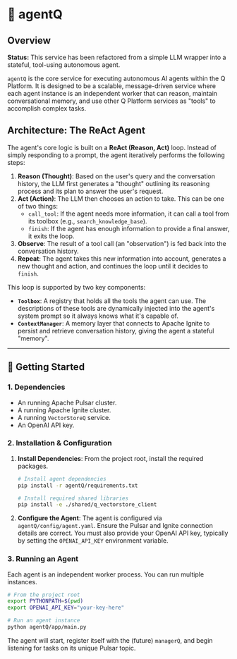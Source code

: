# 🤖 agentQ

## Overview

**Status:** This service has been refactored from a simple LLM wrapper into a stateful, tool-using autonomous agent.

`agentQ` is the core service for executing autonomous AI agents within the Q Platform. It is designed to be a scalable, message-driven service where each agent instance is an independent worker that can reason, maintain conversational memory, and use other Q Platform services as "tools" to accomplish complex tasks.

## Architecture: The ReAct Agent

The agent's core logic is built on a **ReAct (Reason, Act)** loop. Instead of simply responding to a prompt, the agent iteratively performs the following steps:

1.  **Reason (Thought)**: Based on the user's query and the conversation history, the LLM first generates a "thought" outlining its reasoning process and its plan to answer the user's request.
2.  **Act (Action)**: The LLM then chooses an action to take. This can be one of two things:
    *   `call_tool`: If the agent needs more information, it can call a tool from its toolbox (e.g., `search_knowledge_base`).
    *   `finish`: If the agent has enough information to provide a final answer, it exits the loop.
3.  **Observe**: The result of a tool call (an "observation") is fed back into the conversation history.
4.  **Repeat**: The agent takes this new information into account, generates a new thought and action, and continues the loop until it decides to `finish`.

This loop is supported by two key components:

-   **`Toolbox`**: A registry that holds all the tools the agent can use. The descriptions of these tools are dynamically injected into the agent's system prompt so it always knows what it's capable of.
-   **`ContextManager`**: A memory layer that connects to Apache Ignite to persist and retrieve conversation history, giving the agent a stateful "memory".

---

## 🚀 Getting Started

### 1. Dependencies

-   An running Apache Pulsar cluster.
-   A running Apache Ignite cluster.
-   A running `VectorStoreQ` service.
-   An OpenAI API key.

### 2. Installation & Configuration

1.  **Install Dependencies**: From the project root, install the required packages.

    ```bash
    # Install agent dependencies
    pip install -r agentQ/requirements.txt

    # Install required shared libraries
    pip install -e ./shared/q_vectorstore_client
    ```

2.  **Configure the Agent**: The agent is configured via `agentQ/config/agent.yaml`. Ensure the Pulsar and Ignite connection details are correct. You must also provide your OpenAI API key, typically by setting the `OPENAI_API_KEY` environment variable.

### 3. Running an Agent

Each agent is an independent worker process. You can run multiple instances.

```bash
# From the project root
export PYTHONPATH=$(pwd)
export OPENAI_API_KEY="your-key-here"

# Run an agent instance
python agentQ/app/main.py
```

The agent will start, register itself with the (future) `managerQ`, and begin listening for tasks on its unique Pulsar topic.
